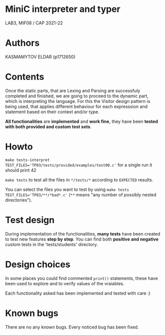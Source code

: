 # MiniC interpreter and typer
LAB3, MIF08 / CAP 2021-22


# Authors

KASMAMYTOV ELDAR (p1712650)

# Contents

Once the static parts, that are Lexing and Parsing are successfuly completed and finished, we are going to proceed to the dynamic part, which is interpreting the language. For this the Visitor design pattern is being used, that applies different behaviour for each expresssion and statement based on their context and/or type.

**All functionalities** are **implemented** and **work fine**, they have been **tested with both provided and custom test sets**.

# Howto

`make tests-interpret TEST_FILES='TP03/tests/provided/examples/test00.c'` for a single run
it should print 42

`make tests` to test all the files in `*/tests/*` according to `EXPECTED` results.

You can select the files you want to test by using `make tests TEST_FILES='TP03/**/*bad*.c'` (`**` means
"any number of possibly nested directories").

# Test design 

During implementation of the functionalities, **many tests** have been created to test new features **step by step**. You can find both **positive and negative** custom tests in the 'tests/students' directory.

# Design choices

In some places you could find commented `print()` statements, these have been used to explore and to verify values of the vraiables.

Each functionality asked has been implemented and tested with care :)

# Known bugs

There are no any known bugs. Every noticed bug has been fixed.
